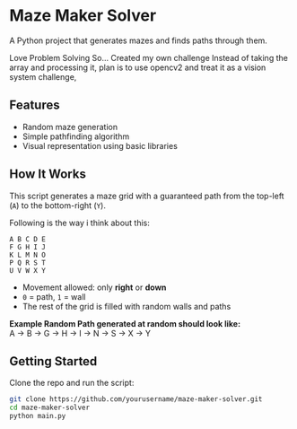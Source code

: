 # Maze Maker Solver

A Python project that generates mazes and finds paths through them.

Love Problem Solving So... Created my own challenge
Instead of taking the array and processing it, plan is to use opencv2 and treat it as a vision system challenge,

## Features

- Random maze generation
- Simple pathfinding algorithm
- Visual representation using basic libraries

## How It Works

This script generates a maze grid with a guaranteed path from the top-left (`A`) to the bottom-right (`Y`).

Following is the way i think about this:

    A B C D E 
    F G H I J
    K L M N O
    P Q R S T
    U V W X Y

- Movement allowed: only **right** or **down**
- `0` = path, `1` = wall
- The rest of the grid is filled with random walls and paths

**Example Random Path generated at random should look like:**  
A → B → G → H → I → N → S → X → Y

## Getting Started

Clone the repo and run the script:

```bash
git clone https://github.com/yourusername/maze-maker-solver.git
cd maze-maker-solver
python main.py
